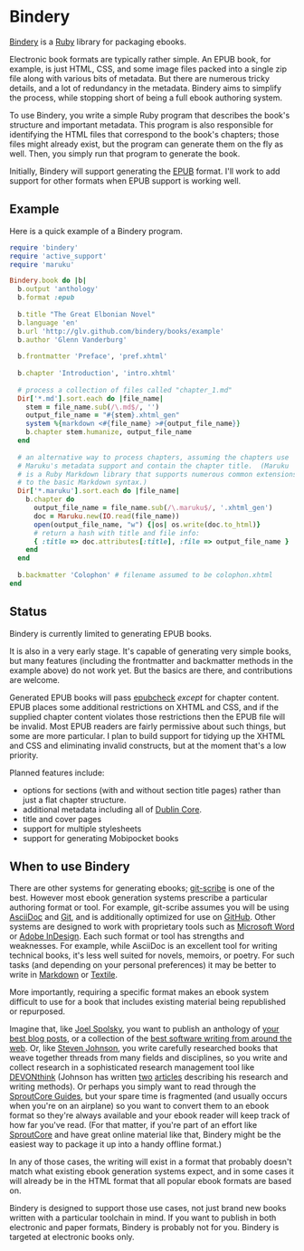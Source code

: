 # Bindery

[Bindery][] is a [Ruby][] library for packaging ebooks.

Electronic book formats are typically rather simple.
An EPUB book, for example, is just HTML, CSS, and some image files packed into a single zip file along with various bits of metadata.
But there are numerous tricky details, and a lot of redundancy in the metadata.
Bindery aims to simplify the process, while stopping short of being a full ebook authoring system.

To use Bindery, you write a simple Ruby program that describes the book's structure and important metadata.
This program is also responsible for identifying the HTML files that correspond to the book's chapters; those files might already exist, but the program can generate them on the fly as well.
Then, you simply run that program to generate the book.

Initially, Bindery will support generating the [EPUB][] format.
I'll work to add support for other formats when EPUB support is working well.

## Example

Here is a quick example of a Bindery program.

```ruby
require 'bindery'
require 'active_support'
require 'maruku'

Bindery.book do |b|
  b.output 'anthology'
  b.format :epub
  
  b.title "The Great Elbonian Novel"
  b.language 'en'
  b.url 'http://glv.github.com/bindery/books/example'
  b.author 'Glenn Vanderburg'
  
  b.frontmatter 'Preface', 'pref.xhtml'
  
  b.chapter 'Introduction', 'intro.xhtml' 
  
  # process a collection of files called "chapter_1.md"
  Dir['*.md'].sort.each do |file_name|
    stem = file_name.sub(/\.md$/, '')
    output_file_name = "#{stem}.xhtml_gen"
    system %{markdown <#{file_name} >#{output_file_name}}
    b.chapter stem.humanize, output_file_name
  end
  
  # an alternative way to process chapters, assuming the chapters use
  # Maruku's metadata support and contain the chapter title.  (Maruku
  # is a Ruby Markdown library that supports numerous common extensions
  # to the basic Markdown syntax.)
  Dir['*.maruku'].sort.each do |file_name|
    b.chapter do
      output_file_name = file_name.sub(/\.maruku$/, '.xhtml_gen')
      doc = Maruku.new(IO.read(file_name))
      open(output_file_name, "w") {|os| os.write(doc.to_html)}
      # return a hash with title and file info:
      { :title => doc.attributes[:title], :file => output_file_name }
    end
  end
  
  b.backmatter 'Colophon' # filename assumed to be colophon.xhtml
end
```
    
## Status

Bindery is currently limited to generating EPUB books.

It is also in a very early stage.
It's capable of generating very simple books, but many features (including the frontmatter and backmatter methods in the example above) do not work yet.
But the basics are there, and contributions are welcome.

Generated EPUB books will pass [epubcheck][] *except* for chapter content.
EPUB places some additional restrictions on XHTML and CSS, and if the supplied chapter content violates those restrictions then the EPUB file will be invalid.
Most EPUB readers are fairly permissive about such things, but some are more particular.
I plan to build support for tidying up the XHTML and CSS and eliminating invalid constructs, but at the moment that's a low priority.

Planned features include:

* options for sections (with and without section title pages) rather than just a flat chapter structure.
* additional metadata including all of [Dublin Core][].
* title and cover pages
* support for multiple stylesheets
* support for generating Mobipocket books

## When to use Bindery

There are other systems for generating ebooks; [git-scribe][] is one of the best.
However most ebook generation systems prescribe a particular authoring format or tool.
For example, git-scribe assumes you will be using [AsciiDoc][] and [Git][], and is additionally optimized for use on [GitHub][].
Other systems are designed to work with proprietary tools such as [Microsoft Word][] or [Adobe InDesign][].
Each such format or tool has strengths and weaknesses.
For example, while AsciiDoc is an excellent tool for writing technical books, it's less well suited for novels, memoirs, or poetry.
For such tasks (and depending on your personal preferences) it may be better to write in [Markdown][] or [Textile][].

More importantly, requiring a specific format makes an ebook system difficult to use for a book that includes existing material being republished or repurposed.

Imagine that, like [Joel Spolsky][], you want to publish an anthology of [your best blog posts][joel on software], or a collection of the [best software writing from around the web][best software writing].
Or, like [Steven Johnson][], you write carefully researched books that weave together threads from many fields and disciplines, so you write and collect research in a sophisticated research management tool like [DEVONthink][] (Johnson has written [two][johnson dt1] [articles][johnson dt2] describing his research and writing methods).
Or perhaps you simply want to read through the [SproutCore Guides][], but your spare time is fragmented (and usually occurs when you're on an airplane) so you want to convert them to an ebook format so they're always available and your ebook reader will keep track of how far you've read.
(For that matter, if you're part of an effort like [SproutCore][] and have great online material like that, Bindery might be the easiest way to package it up into a handy offline format.)

In any of those cases, the writing will exist in a format that probably doesn't match what existing ebook generation systems expect, and in some cases it will already be in the HTML format that all popular ebook formats are based on.

Bindery is designed to support those use cases, not just brand new books written with a particular toolchain in mind.
If you want to publish in both electronic and paper formats, Bindery is probably not for you.
Bindery is targeted at electronic books only.

[adobe indesign]: http://www.adobe.com/products/indesign.html
[asciidoc]: http://www.methods.co.nz/asciidoc/
[best software writing]: http://www.apress.com/9781590595008
[Bindery]: http://github.com/glv/bindery
[devonthink]: http://www.devon-technologies.com/products/devonthink/index.html
[dublin core]: http://dublincore.org/sm
[epub]: http://idpf.org/epub
[epubcheck]: http://code.google.com/p/epubcheck/
[git]: http://git-scm.com/
[github]: http://github.com/
[git-scribe]: http://github.com/schacon/git-scribe
[joel on software]: http://www.apress.com/9781590593899
[joel spolsky]: http://www.joelonsoftware.com/AboutMe.html
[johnson dt1]: http://www.nytimes.com/2005/01/30/books/review/30JOHNSON.html?_r=1&oref=login
[johnson dt2]: http://boingboing.net/2009/01/27/diy-how-to-write-a-b.html
[markdown]: http://daringfireball.net/projects/markdown/
[microsoft word]: http://office.microsoft.com/word/
[rake]: http://rake.rubyforge.org/
[ruby]: http://ruby-lang.org/
[sproutcore]: http://www.sproutcore.com/
[sproutcore guides]: http://guides.sproutcore.com/
[steven johnson]: http://www.stevenberlinjohnson.com/
[textile]: http://www.textism.com/tools/textile/
